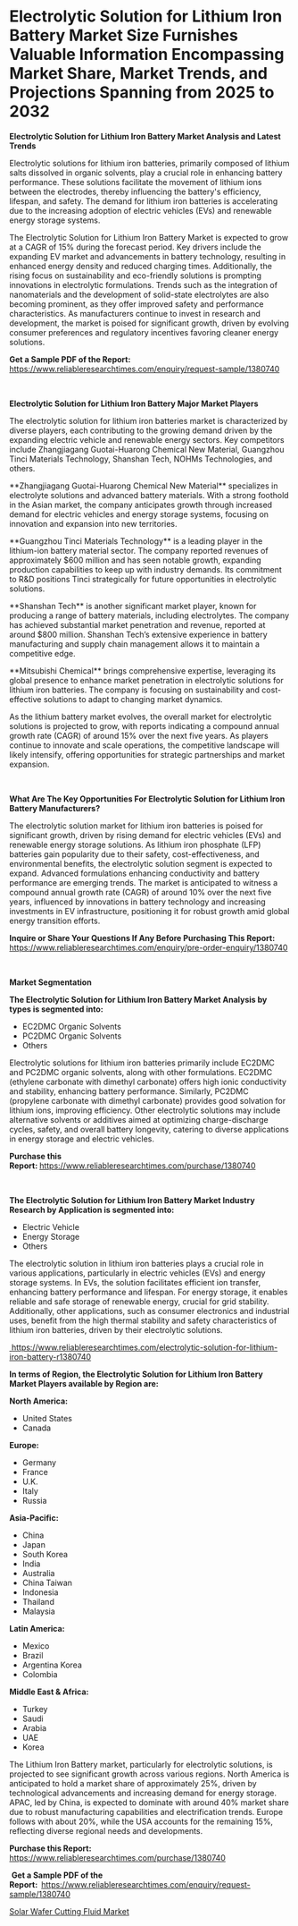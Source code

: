 <p><h1>Electrolytic Solution for Lithium Iron Battery Market Size Furnishes Valuable Information Encompassing Market Share, Market Trends, and Projections Spanning from 2025 to 2032</h1></p><p><strong>Electrolytic Solution for Lithium Iron Battery Market Analysis and Latest Trends</strong></p>
<p><p>Electrolytic solutions for lithium iron batteries, primarily composed of lithium salts dissolved in organic solvents, play a crucial role in enhancing battery performance. These solutions facilitate the movement of lithium ions between the electrodes, thereby influencing the battery's efficiency, lifespan, and safety. The demand for lithium iron batteries is accelerating due to the increasing adoption of electric vehicles (EVs) and renewable energy storage systems.</p><p>The Electrolytic Solution for Lithium Iron Battery Market is expected to grow at a CAGR of 15% during the forecast period. Key drivers include the expanding EV market and advancements in battery technology, resulting in enhanced energy density and reduced charging times. Additionally, the rising focus on sustainability and eco-friendly solutions is prompting innovations in electrolytic formulations. Trends such as the integration of nanomaterials and the development of solid-state electrolytes are also becoming prominent, as they offer improved safety and performance characteristics. As manufacturers continue to invest in research and development, the market is poised for significant growth, driven by evolving consumer preferences and regulatory incentives favoring cleaner energy solutions.</p></p>
<p><strong>Get a Sample PDF of the Report:&nbsp;</strong> <a href="https://www.reliableresearchtimes.com/enquiry/request-sample/1380740?utm_campaign=2006&utm_medium=2&utm_source=Github&utm_content=ia&utm_term=01022025&utm_id=electrolytic-solution-for-lithium-iron-battery">https://www.reliableresearchtimes.com/enquiry/request-sample/1380740</a></p>
<p>&nbsp;</p>
<p><strong>Electrolytic Solution for Lithium Iron Battery Major Market Players</strong></p>
<p><p>The electrolytic solution for lithium iron batteries market is characterized by diverse players, each contributing to the growing demand driven by the expanding electric vehicle and renewable energy sectors. Key competitors include Zhangjiagang Guotai-Huarong Chemical New Material, Guangzhou Tinci Materials Technology, Shanshan Tech, NOHMs Technologies, and others.</p><p>**Zhangjiagang Guotai-Huarong Chemical New Material** specializes in electrolyte solutions and advanced battery materials. With a strong foothold in the Asian market, the company anticipates growth through increased demand for electric vehicles and energy storage systems, focusing on innovation and expansion into new territories.</p><p>**Guangzhou Tinci Materials Technology** is a leading player in the lithium-ion battery material sector. The company reported revenues of approximately $600 million and has seen notable growth, expanding production capabilities to keep up with industry demands. Its commitment to R&D positions Tinci strategically for future opportunities in electrolytic solutions.</p><p>**Shanshan Tech** is another significant market player, known for producing a range of battery materials, including electrolytes. The company has achieved substantial market penetration and revenue, reported at around $800 million. Shanshan Tech’s extensive experience in battery manufacturing and supply chain management allows it to maintain a competitive edge.</p><p>**Mitsubishi Chemical** brings comprehensive expertise, leveraging its global presence to enhance market penetration in electrolytic solutions for lithium iron batteries. The company is focusing on sustainability and cost-effective solutions to adapt to changing market dynamics.</p><p>As the lithium battery market evolves, the overall market for electrolytic solutions is projected to grow, with reports indicating a compound annual growth rate (CAGR) of around 15% over the next five years. As players continue to innovate and scale operations, the competitive landscape will likely intensify, offering opportunities for strategic partnerships and market expansion.</p></p>
<p>&nbsp;</p>
<p><strong>What Are The Key Opportunities For Electrolytic Solution for Lithium Iron Battery Manufacturers?</strong></p>
<p><p>The electrolytic solution market for lithium iron batteries is poised for significant growth, driven by rising demand for electric vehicles (EVs) and renewable energy storage solutions. As lithium iron phosphate (LFP) batteries gain popularity due to their safety, cost-effectiveness, and environmental benefits, the electrolytic solution segment is expected to expand. Advanced formulations enhancing conductivity and battery performance are emerging trends. The market is anticipated to witness a compound annual growth rate (CAGR) of around 10% over the next five years, influenced by innovations in battery technology and increasing investments in EV infrastructure, positioning it for robust growth amid global energy transition efforts.</p></p>
<p><strong>Inquire or Share Your Questions If Any Before Purchasing This Report:</strong> <a href="https://www.reliableresearchtimes.com/enquiry/pre-order-enquiry/1380740?utm_campaign=2006&utm_medium=2&utm_source=Github&utm_content=ia&utm_term=01022025&utm_id=electrolytic-solution-for-lithium-iron-battery">https://www.reliableresearchtimes.com/enquiry/pre-order-enquiry/1380740</a></p>
<p>&nbsp;</p>
<p><strong>Market Segmentation</strong></p>
<p><strong>The Electrolytic Solution for Lithium Iron Battery Market Analysis by types is segmented into:</strong></p>
<p><ul><li>EC2DMC Organic Solvents</li><li>PC2DMC Organic Solvents</li><li>Others</li></ul></p>
<p><p>Electrolytic solutions for lithium iron batteries primarily include EC2DMC and PC2DMC organic solvents, along with other formulations. EC2DMC (ethylene carbonate with dimethyl carbonate) offers high ionic conductivity and stability, enhancing battery performance. Similarly, PC2DMC (propylene carbonate with dimethyl carbonate) provides good solvation for lithium ions, improving efficiency. Other electrolytic solutions may include alternative solvents or additives aimed at optimizing charge-discharge cycles, safety, and overall battery longevity, catering to diverse applications in energy storage and electric vehicles.</p></p>
<p><strong>Purchase this Report:&nbsp;</strong><a href="https://www.reliableresearchtimes.com/purchase/1380740?utm_campaign=2006&utm_medium=2&utm_source=Github&utm_content=ia&utm_term=01022025&utm_id=electrolytic-solution-for-lithium-iron-battery">https://www.reliableresearchtimes.com/purchase/1380740</a></p>
<p>&nbsp;</p>
<p><strong>The Electrolytic Solution for Lithium Iron Battery Market Industry Research by Application is segmented into:</strong></p>
<p><ul><li>Electric Vehicle</li><li>Energy Storage</li><li>Others</li></ul></p>
<p><p>The electrolytic solution in lithium iron batteries plays a crucial role in various applications, particularly in electric vehicles (EVs) and energy storage systems. In EVs, the solution facilitates efficient ion transfer, enhancing battery performance and lifespan. For energy storage, it enables reliable and safe storage of renewable energy, crucial for grid stability. Additionally, other applications, such as consumer electronics and industrial uses, benefit from the high thermal stability and safety characteristics of lithium iron batteries, driven by their electrolytic solutions.</p></p>
<p><a href="https://www.reliableresearchtimes.com/electrolytic-solution-for-lithium-iron-battery-r1380740?utm_campaign=2006&utm_medium=2&utm_source=Github&utm_content=ia&utm_term=01022025&utm_id=electrolytic-solution-for-lithium-iron-battery">&nbsp;https://www.reliableresearchtimes.com/electrolytic-solution-for-lithium-iron-battery-r1380740</a></p>
<p><strong>In terms of Region, the Electrolytic Solution for Lithium Iron Battery Market Players available by Region are:</strong></p>
<p>
    <p> <strong> North America: </strong>
        <ul>
            <li>United States</li>
            <li>Canada</li>
        </ul>
        </p> 
    <p> <strong> Europe: </strong>
        <ul>
            <li>Germany</li>
            <li>France</li>
            <li>U.K.</li>
            <li>Italy</li>
            <li>Russia</li>
        </ul>
        </p> 
    <p> <strong> Asia-Pacific: </strong>
        <ul>
            <li>China</li>
            <li>Japan</li>
            <li>South Korea</li>
            <li>India</li>
            <li>Australia</li>
            <li>China Taiwan</li>
            <li>Indonesia</li>
            <li>Thailand</li>
            <li>Malaysia</li>
        </ul>
        </p> 
    <p> <strong> Latin America: </strong>
        <ul>
            <li>Mexico</li>
            <li>Brazil</li>
            <li>Argentina Korea</li>
            <li>Colombia</li>
        </ul>
        </p> 
    <p> <strong> Middle East & Africa: </strong>
        <ul>
            <li>Turkey</li>
            <li>Saudi</li>
            <li>Arabia</li>
            <li>UAE</li>
            <li>Korea</li>
        </ul>
    </p>
    </p>
<p><p>The Lithium Iron Battery market, particularly for electrolytic solutions, is projected to see significant growth across various regions. North America is anticipated to hold a market share of approximately 25%, driven by technological advancements and increasing demand for energy storage. APAC, led by China, is expected to dominate with around 40% market share due to robust manufacturing capabilities and electrification trends. Europe follows with about 20%, while the USA accounts for the remaining 15%, reflecting diverse regional needs and developments.</p></p>
<p><strong>Purchase this Report: </strong><a href="https://www.reliableresearchtimes.com/purchase/1380740?utm_campaign=2006&utm_medium=2&utm_source=Github&utm_content=ia&utm_term=01022025&utm_id=electrolytic-solution-for-lithium-iron-battery">https://www.reliableresearchtimes.com/purchase/1380740</a></p>
<p>&nbsp;<strong>Get a Sample PDF of the Report:&nbsp;&nbsp;</strong><a href="https://www.reliableresearchtimes.com/enquiry/request-sample/1380740?utm_campaign=2006&utm_medium=2&utm_source=Github&utm_content=ia&utm_term=01022025&utm_id=electrolytic-solution-for-lithium-iron-battery">https://www.reliableresearchtimes.com/enquiry/request-sample/1380740</a></p>
<p><strong></strong></p>
<p><p><a href="https://github.com/bmorecock/Market-Research-Report-List-5/blob/main/solar-wafer-cutting-fluid-market.md?utm_campaign=2006&utm_medium=2&utm_source=Github&utm_content=ia&utm_term=01022025&utm_id=electrolytic-solution-for-lithium-iron-battery">Solar Wafer Cutting Fluid Market</a></p></p>